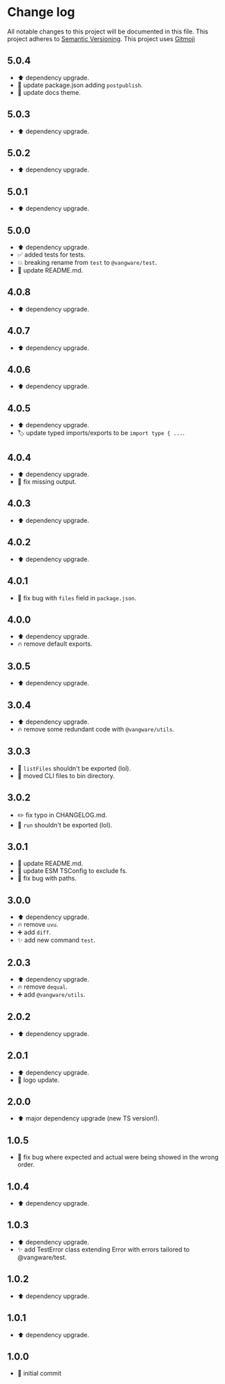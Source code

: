 # Change log
All notable changes to this project will be documented in this file.
This project adheres to [Semantic Versioning](https://semver.org/).
This project uses [Gitmoji](https://gitmoji.carloscuesta.me/)

## 5.0.4

- :arrow_up: dependency upgrade.
- :wrench: update package.json adding `postpublish`.
- :memo: update docs theme.

## 5.0.3

- :arrow_up: dependency upgrade.

## 5.0.2

- :arrow_up: dependency upgrade.

## 5.0.1

- :arrow_up: dependency upgrade.

## 5.0.0

- :arrow_up: dependency upgrade.
- :white_check_mark: added tests for tests.
- :boom: breaking rename from `test` to `@vangware/test`.
- :memo: update README.md.

## 4.0.8

- :arrow_up: dependency upgrade.

## 4.0.7

- :arrow_up: dependency upgrade.

## 4.0.6

- :arrow_up: dependency upgrade.

## 4.0.5

- :arrow_up: dependency upgrade.
- :label: update typed imports/exports to be `import type { ...`.

## 4.0.4

- :arrow_up: dependency upgrade.
- :bug: fix missing output.

## 4.0.3

- :arrow_up: dependency upgrade.

## 4.0.2

- :arrow_up: dependency upgrade.

## 4.0.1

- :bug: fix bug with `files` field in `package.json`.

## 4.0.0

- :arrow_up: dependency upgrade.
- :fire: remove default exports.

## 3.0.5

- :arrow_up: dependency upgrade.

## 3.0.4

- :arrow_up: dependency upgrade.
- :fire: remove some redundant code with `@vangware/utils`.

## 3.0.3

- :bug: `listFiles` shouldn't be exported (lol).
- :truck: moved CLI files to bin directory.

## 3.0.2

- :pencil2: fix typo in CHANGELOG.md.
- :bug: `run` shouldn't be exported (lol).

## 3.0.1

- :memo: update README.md.
- :wrench: update ESM TSConfig to exclude fs.
- :bug: fix bug with paths.

## 3.0.0

- :arrow_up: dependency upgrade.
- :fire: remove `uvu`.
- :heavy_plus_sign: add `diff`.
- :sparkles: add new command `test`.

## 2.0.3

- :arrow_up: dependency upgrade.
- :fire: remove `dequal`.
- :heavy_plus_sign: add `@vangware/utils`.

## 2.0.2

- :arrow_up: dependency upgrade.

## 2.0.1

- :arrow_up: dependency upgrade.
- :art: logo update.

## 2.0.0

- :arrow_up: major dependency upgrade (new TS version!).

## 1.0.5

- :bug: fix bug where expected and actual were being showed in the wrong order.

## 1.0.4

- :arrow_up: dependency upgrade.

## 1.0.3

- :arrow_up: dependency upgrade.
- :sparkles: add TestError class extending Error with errors tailored to @vangware/test.

## 1.0.2

- :arrow_up: dependency upgrade.

## 1.0.1

- :arrow_up: dependency upgrade.

## 1.0.0

- :tada: initial commit
